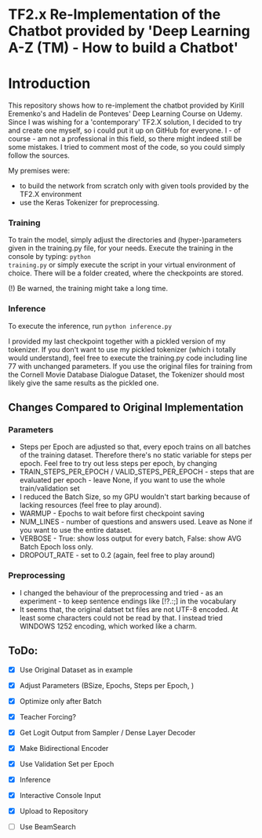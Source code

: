 # TF2.x Re-Implementation of the Chatbot provided by 'Deep Learning A-Z (TM) - How to build a Chatbot'
# Introduction
This repository shows how to re-implement the chatbot provided by Kirill Eremenko's and Hadelin de Ponteves' Deep Learning Course on Udemy. Since I was wishing for a 'contemporary' TF2.X solution, I decided to try and create one myself, so i could put it up on GitHub for everyone.
I - of course - am not a professional in this field, so there might indeed still be some mistakes.
I tried to comment most of the code, so you could simply follow the sources.

My premises were:
* to build the network from scratch only with given tools provided by the TF2.X environment
* use the Keras Tokenizer for preprocessing.
### Training
To train the model, simply adjust the directories and (hyper-)parameters given in the training.py file, for your needs. Execute the training in the console by typing:
<code>python training.py</code>
or simply execute the script in your virtual environment of choice.
There will be a folder created, where the checkpoints are stored.

(!) Be warned, the training might take a long time.

### Inference
To execute the inference, run <code>python inference.py</code>

I provided my last checkpoint together with a pickled version of my tokenizer.
If you don't want to use my pickled tokenizer (which i totally would understand), feel free to execute the training.py code including line 77 with unchanged parameters. If you use the original files for training from the Cornell Movie Database Dialogue Dataset, the Tokenizer should most likely give the same results as the pickled one.

## Changes Compared to Original Implementation
### Parameters
* Steps per Epoch are adjusted so that, every epoch trains on all batches of the training dataset. Therefore there's no static variable for steps per epoch. Feel free to try out less steps per epoch, by changing
* TRAIN_STEPS_PER_EPOCH / VALID_STEPS_PER_EPOCH - steps that are evaluated per epoch - leave None, if you want to use the whole train/validation set
* I reduced the Batch Size, so my GPU wouldn't start barking because of lacking resources (feel free to play around).
* WARMUP - Epochs to wait before first checkpoint saving
* NUM_LINES - number of questions and answers used. Leave as None if you want to use the entire dataset.
* VERBOSE - True: show loss output for every batch, False: show AVG Batch Epoch loss only.
* DROPOUT_RATE - set to 0.2 (again, feel free to play around)
### Preprocessing
* I changed the behaviour of the preprocessing and tried - as an experiment - to keep sentence endings like [!?.:;] in the vocabulary
* It seems that, the original datset txt files are not UTF-8 encoded. At least some characters could not be read by that. I instead tried WINDOWS 1252 encoding, which worked like a charm.


## ToDo:
* [x]  Use Original Dataset as in example
* [x]  Adjust Parameters (BSize, Epochs, Steps per Epoch, )

* [x] Optimize only after Batch
* [x] Teacher Forcing?

* [x] Get Logit Output from Sampler / Dense Layer Decoder
* [x] Make Bidirectional Encoder

* [x] Use Validation Set per Epoch
* [x] Inference

* [x] Interactive Console Input

* [x] Upload to Repository

* [ ] Use BeamSearch
